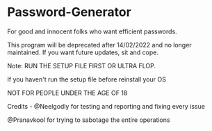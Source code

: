 # Password-Generator
For good and innocent folks who want efficient passwords.

This program will be deprecated after 14/02/2022 and no longer maintained. If you want future updates, sit and cope.

Note: RUN THE SETUP FILE FIRST OR ULTRA FLOP.

If you haven't run the setup file before reinstall your OS

NOT FOR PEOPLE UNDER THE AGE OF 18

Credits - @Neelgodly for testing and reporting and fixing every issue

   @Pranavkool for trying to sabotage the entire operations
